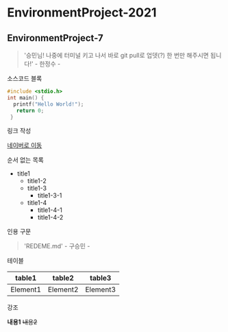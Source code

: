 # EnvironmentProject-2021
## EnvironmentProject-7
> '승민님! 나중에 터미널 키고 나서 바로 git pull로 업뎃(?) 한 번만 해주시면 됩니다!' - 한정수 -

소스코드 블록

```C
#include <stdio.h>
int main() {
  printf("Hello World!");
   return 0;
 }
```

링크 작성

[네이버로 이동](https://www.naver.com/)

순서 없는 목록

* title1
  * title1-2
  * title1-3
    * title1-3-1
  * title1-4
    * title1-4-1
    * title1-4-2

인용 구문

> 'REDEME.md' - 구승민 - 

테이블

table1|table2|table3|
------|------|------|
Element1|Element2|Element3


강조

**내용1**
~~내용2~~
